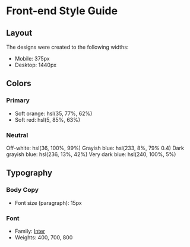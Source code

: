 # Front-end Style Guide

## Layout

The designs were created to the following widths:

-   Mobile: 375px
-   Desktop: 1440px

## Colors

### Primary

-   Soft orange: hsl(35, 77%, 62%)
-   Soft red: hsl(5, 85%, 63%)

### Neutral

Off-white: hsl(36, 100%, 99%)
Grayish blue: hsl(233, 8%, 79% 0.4)
Dark grayish blue: hsl(236, 13%, 42%)
Very dark blue: hsl(240, 100%, 5%)

## Typography

### Body Copy

-   Font size (paragraph): 15px

### Font

-   Family: [Inter](https://fonts.google.com/specimen/Inter)
-   Weights: 400, 700, 800
